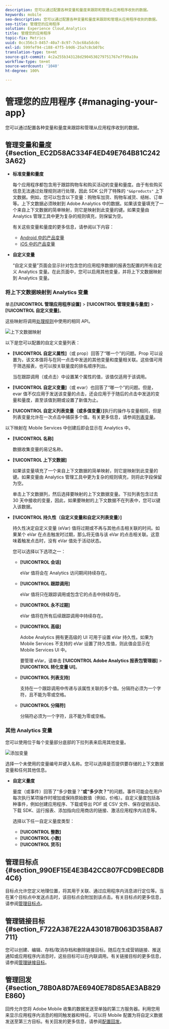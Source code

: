 ```yaml
---
description: 您可以通过配置各种变量和量度来跟踪和管理从应用程序收到的数据。
keywords: mobile
seo-description: 您可以通过配置各种变量和量度来跟踪和管理从应用程序收到的数据。
seo-title: 管理您的应用程序
solution: Experience Cloud,Analytics
title: 管理您的应用程序
topic-fix: Metrics
uuid: 0cc356c3-8457-40a7-8c97-7cbc68a5dc0c
exl-id: 599fef94-c188-47f5-b9d6-25a7c8cb07bc
translation-type: tm+mt
source-git-commit: 4c2a255b343128d2904530279751767e7f99a10a
workflow-type: tm+mt
source-wordcount: '1040'
ht-degree: 100%

---
```


# 管理您的应用程序 {#managing-your-app}

您可以通过配置各种变量和量度来跟踪和管理从应用程序收到的数据。

## 管理变量和量度 {#section_EC2D58AC334F4ED49E764B81C2423A62}

* **标准变量和量度**

   每个应用程序都包含用于跟踪购物车和购买活动的变量和量度。由于有些购买信息无法通过处理规则进行处理，因此 SDK 公开了特殊的 `"&&products"` 上下文数据。例如，您可以包含以下变量：购物车加货、购物车减货、结帐、订单等。上下文数据必须映射到 Adobe Analytics 中的数据。如果该变量填充了一个来自上下文数据的简单映射，则它是映射到此变量的键。如果变量由 Analytics 管理工具中更为复杂的规则填充，则保留为空。

   有关这些变量和量度的更多信息，请参阅以下内容：

   * [Android 中的产品变量](/help/android/analytics-main/products/products.md)
   * [iOS 中的产品变量](/help/ios/analytics-main/products/products.md)

* **自定义变量**

   “自定义变量”页面会显示针对包含您的应用程序数据的报表包配置的所有自定义 Analytics 变量。在此页面中，您可以启用其他变量，并将上下文数据映射到 Analytics 变量。

### 将上下文数据映射到 Analytics 变量

单击&#x200B;**[!UICONTROL 管理应用程序设置]** > **[!UICONTROL 管理变量与量度]** > **[!UICONTROL 自定义变量]**。

这些映射将调用[处理规则](https://docs.adobe.com/content/help/zh-Hans/analytics/admin/admin-tools/processing-rules/processing-rules.html)中使用的相同 API。

![上下文数据映射](assets/custom_data_content.png)

以下是您可以配置的自定义变量列表：

* **[!UICONTROL 自定义属性]**（或 prop）回答了“哪一个”的问题。Prop 可以设置为，该文本值将与在同一点击中发送的其他变量和度量相关联。这些值可用于筛选报表，也可以按关联量度的排名顺序列出。

   当在跟踪调用（或点击）中设置某个属性的值，该值仅适用于该调用。

* **[!UICONTROL 自定义变量]**（或 evar）也回答了“哪一个”的问题。但是，evar 值不仅应用于发送该变量的点击，还会应用于于随后的点击中发送的变量和量度，直至该值到期或设置了新值为止。
* **[!UICONTROL 自定义列表变量（或多值变量）]**&#x200B;执行的操作与变量相同，但是列表变量允许在一次点击中捕获多个值。有关更多信息，请参阅[列表变量](https://docs.adobe.com/content/help/zh-Hans/analytics/implementation/javascript-implementation/variables-analytics-reporting/page-variables.html)。

以下映射在 Mobile Services 中创建后即会显示在 Analytics 中。

* **[!UICONTROL 名称]**

   数据收集变量的易记名称。

* **[!UICONTROL 上下文数据]**

   如果该变量填充了一个来自上下文数据的简单映射，则它是映射到此变量的键。如果变量由 Analytics 管理工具中更为复杂的规则填充，则将此字段保留为空。

   单击上下文数据列，然后选择要映射的上下文数据变量。下拉列表包含过去 30 天中接收的变量，因此，如果要映射的上下文数据不在列表中，您可以键入该数据。

* **[!UICONTROL 持久性（自定义变量和自定义列表变量）]**

   持久性决定自定义变量 (eVar) 值将过期或不再与其他点击相关联的时间。如果某个 eVar 在点击触发时过期，那么将无值与该 eVar 的点击相关联。这意味着触发点击时，没有 eVar 值处于活动状态。

   您可以选择以下选项之一：

   * **[!UICONTROL 会话]**

      eVar 值将会在 Analytics 访问期间持续存在。

   * **[!UICONTROL 跟踪调用]**

      eVar 值将只在跟踪调用或包含它的点击中持续存在。

   * **[!UICONTROL 永不过期]**

      eVar 值将在所有后续跟踪调用中持续存在。
   * **[!UICONTROL 高级]**

      Adobe Analytics 拥有更高级的 UI 可用于设置 eVar 持久性。如果为 Mobile Services 不支持的 eVar 设置了持久性值，则此值会显示在 Mobile Services UI 中。

      要管理 eVar，请单击 **[!UICONTROL Adobe Analytics 报表包管理器]** > **[!UICONTROL 转化变量 UI]**。

   * **[!UICONTROL 列表支持]**

      支持在一个跟踪调用中传递与该属性关联的多个值。分隔符必须为一个字符，且不能为零或空格。

   * **[!UICONTROL 分隔符]**

      分隔符必须为一个字符，且不能为零或空格。

### 其他 Analytics 变量

您可以使用位于每个变量部分底部的下拉列表来启用其他变量。

![添加变量](assets/add_variable.png)

选择一个未使用的变量编号并键入名称。您可以选择是否提供要存储的上下文数据变量和任何其他信息。

* **自定义量度**

   量度（或事件）回答了“多少数量？”**&#x200B;或“多少次？”**&#x200B;的问题。事件可能会在用户每次执行某项操作时增加或保持原始数值（例如，价格）。自定义量度包括各种事件，例如创建应用程序、下载或导出 PDF 或 CSV 文件、保存促销活动、下载 SDK、运行报表、添加指向应用商店的链接、激活应用程序内消息等。

   选择以下任一自定义量度类型：

   * **[!UICONTROL 整数]**
   * **[!UICONTROL 小数]**
   * **[!UICONTROL 货币]**

## 管理目标点 {#section_990EF15E4E3B42CC807FCD9BEC8DB4C6}

目标点允许您定义地理位置，将其用于关联、通过应用程序内消息进行定位等。当在某个目标点中发送点击时，该目标点会附加到该点击。有关目标点的更多信息，请参阅[管理目标点](/help/using/location/t-manage-points.md)。

## 管理链接目标 {#section_F722A387E22A430187B063D358A87711}

您可以创建、编辑、存档/取消存档和删除链接目标。随后在生成营销链接、推送通知或应用程序内消息时，这些目标可以在内联调用。有关链接目标的更多信息，请参阅[管理链接目标](/help/using/acquisition-main/c-manage-link-destinations/t-archive-unarchive-link-destinations.md)。

## 管理回发 {#section_78B0A8D7AE6940E78D85AE3AB829E860}

回传允许您将 Adobe Mobile 收集的数据发送至单独的第三方服务器。利用您用来显示应用程序内消息的相同触发器和特征，可以将 Mobile 配置为将自定义数据发送至第三方目标。有关回发的更多信息，请参阅[配置回发](/help/using/c-manage-app-settings/c-mob-confg-app/signals.md)。
